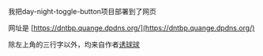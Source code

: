 我把day-night-toggle-button项目部署到了网页

网址是 [https://dntbp.quange.dpdns.org/](https://dntbp.quange.dpdns.org/)

除左上角的三行字以外，均来自作者[诱球球](https://space.bilibili.com/243170287)
